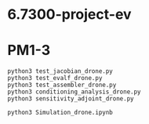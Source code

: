 # 6.7300-project-ev

# PM1-3

```
python3 test_jacobian_drone.py
python3 test_evalf_drone.py
python3 test_assembler_drone.py
python3 conditioning_analysis_drone.py
python3 sensitivity_adjoint_drone.py

python3 Simulation_drone.ipynb
```
